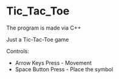 # Tic_Tac_Toe
The program is made via C++

Just a Tic-Tac-Toe game

Controls:
  -  Arrow Keys   Press - Movement
  -  Space Button Press - Place the symbol
